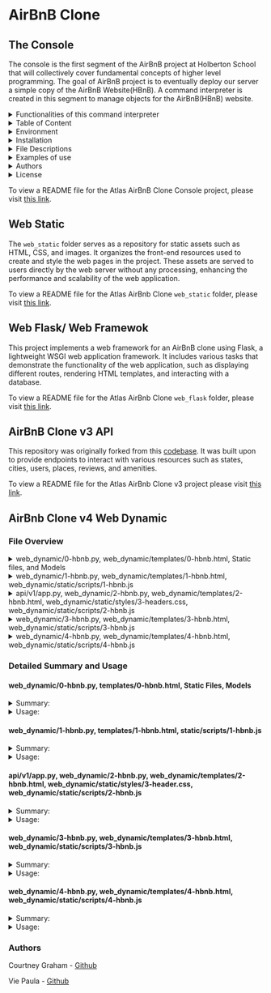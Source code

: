 # AirBnB Clone 

## The Console
The console is the first segment of the AirBnB project at Holberton School that will collectively cover fundamental concepts of higher level programming. The goal of AirBnB project is to eventually deploy our server a simple copy of the AirBnB Website(HBnB). A command interpreter is created in this segment to manage objects for the AirBnB(HBnB) website.

<details>
<summary>Functionalities of this command interpreter</summary>
<ul>
  <li>Create a new object (ex: a new User or a new Place)</li>
  <li>Retrieve an object from a file, a database etc...</li>
  <li>Do operations on objects (count, compute stats, etc...)</li>
  <li>Update attributes of an object</li>
  <li>Destroy an object</li>
</ul>
</details>
    
<details>
<summary>Table of Content</summary>
<ul>
  <li><a href="#environment">Environment</a></li>
  <li><a href="#installation">Installation</a></li>
  <li><a href="#file-descriptions">File Descriptions</a></li>
  <li><a href="#usage">Usage</a></li>
  <li><a href="#examples-of-use">Examples of use</a></li>
  <li><a href="#bugs">Bugs</a></li>
  <li><a href="#authors">Authors</a></li>
  <li><a href="#license">License</a></li>
</ul>
</details>

<details>
<summary> Environment</summary>
<ul>
  <li>This project is interpreted/tested on Ubuntu 14.04 LTS using python3 (version 3.4.3) </li>
</ul>
</details>

<details>
<summary>Installation</summary>
<ul>
  <li>Clone this repository: `git clone "https://github.com/alexaorrico/AirBnB_clone.git"`</li>
  <li>Access AirBnb directory: `cd AirBnB_clone`</li>
  <li>Run hbnb(interactively): `./console` and enter command</li>
  <li>Run hbnb(non-interactively): `echo "<command>" | ./console.py`</li>
</ul>
</details>

<details>
<summary>File Descriptions</summary>
<ul>
  <li>[console.py](console.py) - the console contains the entry point of the command interpreter.</li>
  <li>List of commands this console current supports:</li>
  <li>`EOF` - exits console</li>
  <li>`quit` - exits console</li>
  <li>`<emptyline>` - overwrites default emptyline method and does nothing</li>
  <li>`create` - Creates a new instance of`BaseModel`, saves it (to the JSON file) and prints the id</li>
  <li>`destroy` - Deletes an instance based on the class name and id (save the change into the JSON file).</li>
  <li>`show` - Prints the string representation of an instance based on the class name and id.</li>
  <li>`all` - Prints all string representation of all instances based or not on the class name.</li>
  <li>`update` - Updates an instance based on the class name and id by adding or updating attribute (save the change into the JSON file).</li>
</ul>

#### `models/` directory contains classes used for this project:
<ul>
  <li>[base_model.py](/models/base_model.py) - The BaseModel class from which future classes will be derived</li>
  <li>`def __init__(self, *args, **kwargs)` - Initialization of the base model</li>
  <li>`def __str__(self)` - String representation of the BaseModel class</li>
  <li>`def save(self)` - Updates the attribute `updated_at` with the current datetime</li>
  <li>`def to_dict(self)` - returns a dictionary containing all keys/values of the instance</li>
</ul>

Classes inherited from Base Model:
<ul>
  <li>[amenity.py](/models/amenity.py)</li>
  <li>[city.py](/models/city.py)</li>
  <li>[place.py](/models/place.py)</li>
  <li>[review.py](/models/review.py)</li>
  <li>[state.py](/models/state.py)</li>
  <li>[user.py](/models/user.py)</li>
</ul>

#### `/models/engine` directory contains File Storage class that handles JASON serialization and deserialization :
<ul>
  <li>[file_storage.py](/models/engine/file_storage.py) - serializes instances to a JSON file & deserializes back to instances</li>
  <li>`def all(self)` - returns the dictionary __objects</li>
  <li>`def new(self, obj)` - sets in __objects the obj with key <obj class name>.id</li>
  <li>`def save(self)` - serializes __objects to the JSON file (path: __file_path)</li>
  <li>` def reload(self)` - deserializes the JSON file to __objects</li>
</ul>

#### `/tests` directory contains all unit test cases for this project:
<ul>
  <li>[/test_models/test_base_model.py](/tests/test_models/test_base_model.py) - Contains the TestBaseModel and TestBaseModelDocs classes</li>
  <li>TestBaseModelDocs class:</li>
  <li>`def setUpClass(cls)`- Set up for the doc tests</li>
  <li>`def test_pep8_conformance_base_model(self)` - Test that models/base_model.py conforms to PEP8</li>
  <li>`def test_pep8_conformance_test_base_model(self)` - Test that tests/test_models/test_base_model.py conforms to PEP8</li>
  <li>`def test_bm_module_docstring(self)` - Test for the base_model.py module docstring</li>
  <li>`def test_bm_class_docstring(self)` - Test for the BaseModel class docstring</li>
  <li>`def test_bm_func_docstrings(self)` - Test for the presence of docstrings in BaseModel methods</li>

TestBaseModel class:
<ul>
  <li>`def test_is_base_model(self)` - Test that the instantiation of a BaseModel works</li>
  <li>`def test_created_at_instantiation(self)` - Test created_at is a pub. instance attribute of type datetime</li>
  <li>`def test_updated_at_instantiation(self)` - Test updated_at is a pub. instance attribute of type datetime</li>
  <li>`def test_diff_datetime_objs(self)` - Test that two BaseModel instances have different datetime objects</li>
</ul>

[/test_models/test_amenity.py](/tests/test_models/test_amenity.py) - Contains the TestAmenityDocs class:
<ul>
  <li>`def setUpClass(cls)` - Set up for the doc tests</li>
  <li>`def test_pep8_conformance_amenity(self)` - Test that models/amenity.py conforms to PEP8</li>
  <li>`def test_pep8_conformance_test_amenity(self)` - Test that tests/test_models/test_amenity.py conforms to PEP8</li>
  <li>`def test_amenity_module_docstring(self)` - Test for the amenity.py module docstring</li>
  <li>`def test_amenity_class_docstring(self)` - Test for the Amenity class docstring</li>
</ul>

[/test_models/test_city.py](/tests/test_models/test_city.py) - Contains the TestCityDocs class:
<ul>
  <li>`def setUpClass(cls)` - Set up for the doc tests</li>
  <li>`def test_pep8_conformance_city(self)` - Test that models/city.py conforms to PEP8</li>
  <li>`def test_pep8_conformance_test_city(self)` - Test that tests/test_models/test_city.py conforms to PEP8</li>
  <li>`def test_city_module_docstring(self)` - Test for the city.py module docstring</li>
  <li>`def test_city_class_docstring(self)` - Test for the City class docstring</li>
</ul>

[/test_models/test_file_storage.py](/tests/test_models/test_file_storage.py) - Contains the TestFileStorageDocs class:
<ul>
  <li>`def setUpClass(cls)` - Set up for the doc tests</li>
  <li>`def test_pep8_conformance_file_storage(self)` - Test that models/file_storage.py conforms to PEP8</li>
  <li>`def test_pep8_conformance_test_file_storage(self)` - Test that tests/test_models/test_file_storage.py conforms to PEP8</li>
  <li>`def test_file_storage_module_docstring(self)` - Test for the file_storage.py module docstring</li>
  <li>`def test_file_storage_class_docstring(self)` - Test for the FileStorage class docstring</li>
</ul>

[/test_models/test_place.py](/tests/test_models/test_place.py) - Contains the TestPlaceDoc class:
<ul>
  <li>`def setUpClass(cls)` - Set up for the doc tests</li>
  <li>`def test_pep8_conformance_place(self)` - Test that models/place.py conforms to PEP8.</li>
  <li>`def test_pep8_conformance_test_place(self)` - Test that tests/test_models/test_place.py conforms to PEP8.</li>
  <li>`def test_place_module_docstring(self)` - Test for the place.py module docstring</li>
  <li>`def test_place_class_docstring(self)` - Test for the Place class docstring</li>
</ul>

[/test_models/test_review.py](/tests/test_models/test_review.py) - Contains the TestReviewDocs class:
<ul>
  <li>`def setUpClass(cls)` - Set up for the doc tests</li>
  <li>`def test_pep8_conformance_review(self)` - Test that models/review.py conforms to PEP8</li>
  <li>`def test_pep8_conformance_test_review(self)` - Test that tests/test_models/test_review.py conforms to PEP8</li>
  <li>`def test_review_module_docstring(self)` - Test for the review.py module docstring</li>
  <li>`def test_review_class_docstring(self)` - Test for the Review class docstring</li>
</ul>

[/test_models/state.py](/tests/test_models/test_state.py) - Contains the TestStateDocs class:
<ul>
  <li>`def setUpClass(cls)` - Set up for the doc tests</li>
  <li>`def test_pep8_conformance_state(self)` - Test that models/state.py conforms to PEP8</li>
  <li>`def test_pep8_conformance_test_state(self)` - Test that tests/test_models/test_state.py conforms to PEP8</li>
  <li>`def test_state_module_docstring(self)` - Test for the state.py module docstring</li>
  <li>`def test_state_class_docstring(self)` - Test for the State class docstring</li>
</ul>

[/test_models/user.py](/tests/test_models/test_user.py) - Contains the TestUserDocs class:
<ul>
  <li>`def setUpClass(cls)` - Set up for the doc tests</li>
  <li>`def test_pep8_conformance_user(self)` - Test that models/user.py conforms to PEP8</li>
  <li>`def test_pep8_conformance_test_user(self)` - Test that tests/test_models/test_user.py conforms to PEP8</li>
  <li>`def test_user_module_docstring(self)` - Test for the user.py module docstring</li>
  <li>`def test_user_class_docstring(self)` - Test for the User class docstring</li>
</ul>


</details>

<details>
<summary>Examples of use</summary>

```
vagrantAirBnB_clone$./console.py
(hbnb) help

Documented commands (type help <topic>):
========================================
EOF  all  create  destroy  help  quit  show  update

(hbnb) all MyModel
** class doesn't exist **
(hbnb) create BaseModel
7da56403-cc45-4f1c-ad32-bfafeb2bb050
(hbnb) all BaseModel
[[BaseModel] (7da56403-cc45-4f1c-ad32-bfafeb2bb050) {'updated_at': datetime.datetime(2017, 9, 28, 9, 50, 46, 772167), 'id': '7da56403-cc45-4f1c-ad32-bfafeb2bb050', 'created_at': datetime.datetime(2017, 9, 28, 9, 50, 46, 772123)}]
(hbnb) show BaseModel 7da56403-cc45-4f1c-ad32-bfafeb2bb050
[BaseModel] (7da56403-cc45-4f1c-ad32-bfafeb2bb050) {'updated_at': datetime.datetime(2017, 9, 28, 9, 50, 46, 772167), 'id': '7da56403-cc45-4f1c-ad32-bfafeb2bb050', 'created_at': datetime.datetime(2017, 9, 28, 9, 50, 46, 772123)}
(hbnb) destroy BaseModel 7da56403-cc45-4f1c-ad32-bfafeb2bb050
(hbnb) show BaseModel 7da56403-cc45-4f1c-ad32-bfafeb2bb050
** no instance found **
(hbnb) quit
```
</details>

<details>
<summary> Authors</summary>
  <ul>
Alexa Orrico - [Github](https://github.com/alexaorrico) / [Twitter](https://twitter.com/alexa_orrico)  
Jennifer Huang - [Github](https://github.com/jhuang10123) / [Twitter](https://twitter.com/earthtojhuang)  
Jhoan Zamora - [Github](https://github.com/jzamora5) / [Twitter](https://twitter.com/JhoanZamora10)  
<David Ovalle - [Github](https://github.com/Nukemenonai) / [Twitter](https://twitter.com/disartDave)

Second part of Airbnb: Joann Vuong
</ul>  </details>
<details>
  <summary>License</summary>
Public Domain. No copy write protection. 
</details>


To view a README file for the Atlas AirBnB Clone Console project, please visit [this link](https://github.com/ThatsVie/atlas-AirBnB_clone/blob/main/README.md).



## Web Static

The `web_static` folder serves as a repository for static assets such as HTML, CSS, and images. It organizes the front-end resources used to create and style the web pages in the project. These assets are served to users directly by the web server without any processing, enhancing the performance and scalability of the web application.

To view a README file for the Atlas AirBnb Clone `web_static` folder, please visit [this link](https://github.com/ThatsVie/atlas-AirBnB_clone/blob/main/web_static/README.md).


## Web Flask/ Web Framewok

This project implements a web framework for an AirBnB clone using Flask, a lightweight WSGI web application framework. It includes various tasks that demonstrate the functionality of the web application, such as displaying different routes, rendering HTML templates, and interacting with a database.

To view a README file for the Atlas AirBnb Clone `web_flask` folder, please visit [this link](https://github.com/ThatsVie/atlas-AirBnB_clone_v2/blob/master/web_flask/README.md).


## AirBnB Clone v3 API

This repository was originally forked from this [codebase](https://github.com/alexaorrico/AirBnB_clone_v2). It was built upon to provide endpoints to interact with various resources such as states, cities, users, places, reviews, and amenities.

To view a README file for the Atlas AirBnb Clone v3 project please visit [this link](https://github.com/ThatsVie/atlas-AirBnB_clone_v3/blob/master/README.md).

## AirBnb Clone v4 Web Dynamic

### File Overview
<details>
<summary>web_dynamic/0-hbnb.py, web_dynamic/templates/0-hbnb.html, Static files, and Models </summary>
<ul>
  <li>
    
web_dynamic/0-hbnb.py is the main script that starts the Flask web application and defines the route to render the HTML template. </li>

<li>web_dynamic/templates/0-hbnb.html is the HTML template that provides the structure and content of the web page.</li>

<li>Static files (CSS stylesheets, image assets) are used to style the web page.</li>

<li>Models define the data structure and relationships used to retrieve data from the database.

</ul> </li> </details>

<details>
<summary> web_dynamic/1-hbnb.py, web_dynamic/templates/1-hbnb.html, web_dynamic/static/scripts/1-hbnb.js  </summary>
<ul>
  <li>

web_dynamic/1-hbnb.py is the Flask backend responsible for rendering the web page and providing data to populate it.</li>

<li>web_dynamic/templates/1-hbnb.html is the HTML template that defines the structure and content of the web page. It imports JQuery and the JavaScript file 1-hbnb.js to add dynamic functionality.</li>

<li>web_dynamic/static/scripts/1-hbnb.js is the JavaScript file that adds dynamic behavior to the web page, such as handling checkbox changes and updating the displayed amenities.</li>

<li>Together, these files work to create a dynamic web page where users can interact with checkboxes to filter amenities, with the backend providing the necessary data.

</ul> </li> </details>

<details>
<summary>api/v1/app.py, web_dynamic/2-hbnb.py, web_dynamic/templates/2-hbnb.html, web_dynamic/static/styles/3-headers.css, web_dynamic/static/scripts/2-hbnb.js </summary>
<ul>
  <li>
    
api/v1/app.py serves as the backend of the application, providing an API endpoint for accessing data related to the AirBnB service.</li>

<li>web_dynamic/2-hbnb.py is the frontend of the application, serving HTML templates and handling user requests.</li>

<li>web_dynamic/templates/2-hbnb.html defines the structure of the webpage and includes dynamic content placeholders.</li>

<li>web_dynamic/static/styles/3-header.css styles the header section of the webpage, including the newly added API status indicator.</li>

<li>web_dynamic/static/scripts/2-hbnb.js adds interactivity to the webpage, updating the list of selected amenities and checking the status of the API dynamically.</li>

<li>Together, these files create a cohesive web application that allows users to interact with AirBnB data through a user-friendly interface while also providing real-time feedback on the status of the API.
  
</ul> </li> </details>

<details>
<summary>web_dynamic/3-hbnb.py, web_dynamic/templates/3-hbnb.html, web_dynamic/static/scripts/3-hbnb.js </summary>
<ul>
  <li>

web_dynamic/3-hbnb.py sets up a Flask web application with a route that renders the 3-hbnb.html template. </li>

<li>web_dynamic/templates/3-hbnb.html is the HTML template that defines the structure of the webpage and imports necessary CSS and JavaScript files. </li>

<li>web_dynamic/static/scripts/3-hbnb.js is the JavaScript file that adds interactivity to the webpage, such as updating lists based on checkbox changes and retrieving and displaying places data dynamically.</li>

<li>Together, these files create a dynamic web application where users can interact with data retrieved from the backend.

</ul> </li></details>

<details>
<summary>web_dynamic/4-hbnb.py, web_dynamic/templates/4-hbnb.html, web_dynamic/static/scripts/4-hbnb.js </summary>
<ul>
  <li>
  
4-hbnb.py Initializes a Flask web application with a route /4-hbnb that renders 4-hbnb.html. Retrieves data from the database and passes it to the template.</li>

<li>4-hbnb.html is the HTML template for the web page. iIt ncludes CSS and JavaScript files, sets up the layout, and dynamically populates content based on data passed from the backend.</li>

<li>4-hbnb.js is the client-side JavaScript for the page. It handles checkbox changes, sends requests to check API status and retrieve places data, and dynamically updates the page based on user interactions.

</ul> </li> </details>


### Detailed Summary and Usage

#### web_dynamic/0-hbnb.py, templates/0-hbnb.html, Static Files, Models
<details>
<summary>
Summary: </summary>
<ul>
This project begins with creating a Flask web application based on existing files and making modifications to integrate asset caching.

We copied the following files from the web_flask directory to the web_dynamic directory

`static` directory
`templates/100-hbnb.html`
`__init__.py`
`100-hbnb.py`

We renamed `100-hbnb.py` to `0-hbnb.py` and `100-hbnb.html` to `0-hbnb.html.`

We Modified `0-hbnb.py` to replace the existing route to /0-hbnb/. The new route serves 0-hbnb.html.

We added a variable cache_id to the render_template function in 0-hbnb.py. The value of this variable is a UUID generated using uuid.uuid4()

In 0-hbnb.html, we added this variable cache_id as a query string to each <link> tag URL.

Files

0-hbnb.py:

This file is the main Python script that starts the Flask web application.

It imports necessary modules from the Flask framework and the application's models.

It defines a route /0-hbnb that renders the 0-hbnb.html template.

Inside the route function, it retrieves data from the database (states, amenities, places) using the storage module.

It generates a UUID (cache_id) for asset caching and passes it to the template.

It starts the Flask application to run on 0.0.0.0:5000.

0-hbnb.html:

This HTML template is rendered by the Flask route defined in 0-hbnb.py.

It contains the structure and layout of the web page, including headers, filters, places listing, and footer.

It includes links to CSS stylesheets with query strings appended for asset caching using the cache_id variable.

Static Files (`styles` directory, icon.png):

These files contain CSS stylesheets and image assets used to style and enhance the appearance of the web page.

The CSS stylesheets define the visual presentation of elements like headers, filters, places, etc.

The icon.png file is used as the favicon for the web page.

Models (State, City, Amenity, Place):

These Python modules define the data models used in the application.

They contain classes representing database tables (e.g., State, City) and their relationships.

The models are used by 0-hbnb.py to retrieve data from the database.
</ul> </li> </details>

<details>
<summary>Usage:</summary>
<ul>
  

**Input this command in your terminal**

```bash
HBNB_MYSQL_USER=hbnb_dev HBNB_MYSQL_PWD=hbnb_dev_pwd HBNB_MYSQL_HOST=localhost HBNB_MYSQL_DB=hbnb_dev_db HBNB_TYPE_STORAGE=db python3 -m web_dynamic.0-hbnb
```

This command is executing 0-hbnb.py. It sets several environment variables related to MySQL database connection parameters before running the script. 

HBNB_MYSQL_USER=hbnb_dev: This sets the MySQL database username to hbnb_dev.

HBNB_MYSQL_PWD=hbnb_dev_pwd: This sets the MySQL database password to hbnb_dev_pwd.

HBNB_MYSQL_HOST=localhost: This sets the MySQL database host to localhost.

HBNB_MYSQL_DB=hbnb_dev_db: This sets the name of the MySQL database to hbnb_dev_db.

HBNB_TYPE_STORAGE=db: This sets the storage type to db, indicating that the application is configured to use a database for storage.

After setting these environment variables, the command runs the Python script 0-hbnb.py as a module using Python 3 (python3 -m). This means that Python will treat the web_dynamic directory as a package and execute the 0-hbnb.py script within that package.

![image](https://github.com/grahacr/atlas-AirBnB_clone_v4/assets/143755961/b8a475ca-be6b-4403-87de-e426a6c665ae)

Environment variables for MySQL database connection are set.

The Python script 0-hbnb is executed as a module using Python 3.

Flask starts serving the application on port 5000.

Requests are made to the server:

A request to /0-hbnb/ returns a 200 response.

Requests for static CSS files and images return 200 responses.

Some image requests return 304 responses, indicating no modification since the last request.



**In another window if your terminal input this command:**

```bash
curl -s -XGET http://0.0.0.0:5000/0-hbnb/ | head -6
```

This command is using curl to make a GET request to a web server running locally on the address http://0.0.0.0:5000/0-hbnb/. 

curl: This is a command-line tool for transferring data using various network protocols. It is commonly used to make HTTP requests.

-s: This option instructs curl to operate in silent mode, where it suppresses the progress meter and other output. It makes curl run silently, without showing any progress or error messages.

-XGET: This option specifies the HTTP method to be used in the request. In this case, it explicitly specifies that a GET request should be made. However, curl automatically uses GET requests if no method is specified, so this part is redundant but explicitly specifies the HTTP method.

http://0.0.0.0:5000/0-hbnb/: This is the URL to which the GET request is made. It specifies the address 0.0.0.0 on port 5000, with the path /0-hbnb/. This would typically be the address of a web server running locally on the machine.

|: This is a pipe operator that redirects the output of the command on the left side to the input of the command on the right side.

head -6: This is a command that prints the first 6 lines of the input it receives. It's typically used to show only the beginning of a file or the output of a command when combined with the pipe operator |.

![image](https://github.com/grahacr/atlas-AirBnB_clone_v4/assets/143755961/21a9966f-ce05-4b3f-9ec4-ec2257fb71e1)


**In your browser:**

```bash
http://localhost:5000/0-hbnb/
```
![httplocalhost50000-hbnb](https://github.com/grahacr/atlas-AirBnB_clone_v4/assets/143755961/ebc0ce94-db22-4da9-a190-00e4438e717a)

</ul>  </details>


#### web_dynamic/1-hbnb.py, templates/1-hbnb.html, static/scripts/1-hbnb.js
<details>
<summary>
Summary: </summary>
<ul>
Next, we enhanced the functionality of the Flask web application by making the filters section dynamic. The task involved updating the Flask route, creating a new HTML template with dynamic filtering functionality using checkboxes, and writing JavaScript code to handle the checkbox changes and update the displayed amenities accordingly.


We replaced the existing route /0-hbnb with /1-hbnb in the Python script file (1-hbnb.py).

We created a new HTML template named 1-hbnb.html based on the existing 0-hbnb.html template.

We updated the HTML Template by:

Importing JQuery and the JavaScript file static/scripts/1-hbnb.js in the `head` tag of 1-hbnb.html.

Appending the cache_id variable as a query string to the `script` tag.

Adding a checkbox input (<input type="checkbox">) to each amenity (`li` tag).

Positioning the checkbox 10px to the left of the Amenity name.

Adding two attributes to the checkbox input:

data-id=":amenity_id": This attribute stores the Amenity ID, allowing retrieval from the DOM.
data-name=":amenity_name": This attribute stores the Amenity name, allowing retrieval from the DOM.

We wrote static/scripts/1-hbnb.js:

The script only executes when the DOM is fully loaded.
JQuery is used for DOM manipulation.

Listens for changes on each input checkbox tag:

If the checkbox is checked, we store the Amenity ID in a variable
If the checkbox is unchecked, we remove the Amenity ID from the variable.

We also updated the `h4` tag inside the div Amenities with the list of Amenities checked.


1-hbnb.py:

This Python script starts a Flask web application.

It imports necessary modules and defines routes.

The route /1-hbnb renders the 1-hbnb.html template.

Inside the route function hbnb(), data for states, amenities, and places are fetched from the database using the storage module.

A unique cache_id is generated using uuid.uuid4() to prevent asset caching.

It renders the 1-hbnb.html template with the retrieved data and cache_id.

1-hbnb.html:

This HTML template defines the structure of the web page.

It imports necessary CSS stylesheets with cache IDs to prevent caching.

JQuery and the JavaScript file 1-hbnb.js are imported to add dynamic functionality.

The template contains sections for filters, amenities, places, and a footer.

It dynamically generates lists of states, amenities, and places fetched from the Flask route.

Checkboxes for amenities are added dynamically with data attributes (data-id and data-name) for each amenity.

1-hbnb.js:

This JavaScript file adds dynamic functionality to the web page using JQuery.

It listens for changes on each input checkbox tag (amenities).

When a checkbox is checked or unchecked, it updates the checkedAmenities array accordingly.

It then generates a comma-separated string of checked amenity names and updates the text of the `h4` tag inside the div with class amenities.
</ul>  </details>

<details>
<summary> Usage: </summary>
<ul>
  
**Input this command in your terminal:**

```bash
HBNB_MYSQL_USER=hbnb_dev HBNB_MYSQL_PWD=hbnb_dev_pwd HBNB_MYSQL_HOST=localhost HBNB_MYSQL_DB=hbnb_dev_db HBNB_TYPE_STORAGE=db python3 -m web_dynamic.1-hbnb
```

**In your browser:**

```bash
http://localhost:5000/1-hbnb/
```
![clicking on amenities httplocalhost50001-hbnb](https://github.com/grahacr/atlas-AirBnB_clone_v4/assets/143755961/3f910ec8-ada4-4129-81df-0cd2f4575954)

![checking boxes](https://github.com/grahacr/atlas-AirBnB_clone_v4/assets/143755961/210232b5-9e1f-4f56-9d64-5ddfda9cb7ca)

</ul>  </details>

#### api/v1/app.py, web_dynamic/2-hbnb.py, web_dynamic/templates/2-hbnb.html, web_dynamic/static/styles/3-header.css, web_dynamic/static/scripts/2-hbnb.js

<details>
<summary> Summary: </summary>
<ul>
  
Next we ensured that the HBNB web application and API were updated to handle status checks and served the correct template with necessary JavaScript functionality.

We updated the API Entry Point:

In the api/v1/app.py file, we replaced CORS(app, origins="0.0.0.0") with CORS(app, resources={r"/api/v1/*": {"origins": "*"}}).

This change allows requests from any origin to access the API, specifically targeting routes under /api/v1/.


In the 2-hbnb.py file (based on 1-hbnb.py), we changed the route from /1-hbnb to /2-hbnb.

This ensures that the web application serves the new template 2-hbnb.html under the updated route.


We created a new HTML template 2-hbnb.html based on the existing 1-hbnb.html.

Imported the JavaScript file 2-hbnb.js in the `head` tag instead of 1-hbnb.js.

Added a new `div` element in the header tag with specific attributes:

ID is api_status.

Aligned to the right.

Circular shape with a diameter of 40px.

Vertically centered.

Positioned 30px from the right border.

Background color is #cccccc.

We also added a CSS class named available for this new element in web_dynamic/static/styles/3-header.css. This class has a background color of #ff545f.

We created a new JavaScript file named 2-hbnb.js based on 1-hbnb.js.

This script makes an HTTP request to http://0.0.0.0:5001/api/v1/status/ to check the status of the HBNB API.

If the status is "OK", it adds the class available to the `div` element with ID api_status.

If the status is not "OK", it removes the class available from the `div` element with ID api_status.



api/v1/app.py:

This file is the main entry point for the Flask application that serves the HBNB API.

It imports necessary modules and initializes Flask, CORS, and Swagger.

The teardown_appcontext function closes the SQLAlchemy session when the application context is popped.

An error handler is defined for 404 errors, returning a JSON response.

It starts the Flask application, configuring the host and port based on environment variables.

The purpose of this file is to configure the Flask application, define routes, and handle errors for the API.


web_dynamic/2-hbnb.py:

This file is a Flask web application script.

It imports necessary modules and initializes Flask.

The teardown_appcontext function closes the SQLAlchemy session when the application context is popped.

It defines a route /2-hbnb that renders a template 2-hbnb.html.

The purpose of this file is to define a route for the web application and render a specific HTML template.


web_dynamic/templates/2-hbnb.html:

This HTML file represents the template for the web application.

It imports necessary CSS and JavaScript files and sets up the structure of the webpage.

The template includes placeholders for states, amenities, and places data to be rendered dynamically.

It also includes a <div> element with ID api_status in the header section.

The purpose of this file is to define the layout and structure of the web page, including dynamic content.


web_dynamic/static/styles/3-header.css:

This CSS file contains styling rules for the header section of the web page.

It defines styles for the header, logo, and the newly added api_status div.

The .available class is defined to set a specific background color for the api_status div when the API status is "OK".

The purpose of this file is to define the visual appearance of elements in the header section of the webpage.


web_dynamic/static/scripts/2-hbnb.js:

This JavaScript file contains client-side scripting logic for the web page.

It listens for changes on input checkboxes for amenities and updates the list of selected amenities dynamically.

It also makes an AJAX request to the API to check the status and updates the visual indicator (api_status) based on the response.

The purpose of this file is to add interactivity to the webpage and handle API status checks dynamically.

These files collectively define and implement the functionality of the HBNB web application and API, ensuring proper rendering of dynamic content and handling of API status checks.

</ul>  </details>

<details>
<summary> Usage: </summary>
<ul>

**Input this command in your terminal:**
```bash
HBNB_MYSQL_USER=hbnb_dev HBNB_MYSQL_PWD=hbnb_dev_pwd HBNB_MYSQL_HOST=localhost HBNB_MYSQL_DB=hbnb_dev_db HBNB_TYPE_STORAGE=db python3 -m web_dynamic.2-hbnb
```
HBNB_MYSQL_USER=hbnb_dev: Sets the MySQL database username to hbnb_dev.

HBNB_MYSQL_PWD=hbnb_dev_pwd: Sets the MySQL database password to hbnb_dev_pwd.

HBNB_MYSQL_HOST=localhost: Sets the MySQL database host to localhost.

HBNB_MYSQL_DB=hbnb_dev_db: Sets the MySQL database name to hbnb_dev_db.

HBNB_TYPE_STORAGE=db: Sets the type of storage to use to db, which likely indicates that the application will use a MySQL database for storage.

python3 -m web_dynamic.2-hbnb: Executes the Python script 2-hbnb.py located in the web_dynamic package/module using Python 3 as the interpreter. This script starts a Flask web application that serves the dynamic content for your application.

![image](https://github.com/grahacr/atlas-AirBnB_clone_v4/assets/143755961/b611695d-75d8-40ca-a0f7-f54fb1c3f58b)

 Serving Flask app '2-hbnb': This line indicates that the Flask application named '2-hbnb' is being served.

Debug mode: off: Indicates that debug mode is turned off for the Flask application. Debug mode provides additional information and auto-reloads the application when changes are made to the code.

WARNING: This is a development server. Do not use it in a production deployment. Use a production WSGI server instead.: This warning is displayed to remind the user that the development server is not suitable for production deployments. It's recommending the use of a production WSGI (Web Server Gateway Interface) server instead.

Running on all addresses (0.0.0.0): Indicates that the Flask development server is running and listening on all available network interfaces.

 Running on http://127.0.0.1:5000 and * Running on http://172.25.115.237:5000: These lines indicate that the Flask development server is running and accessible via two IP addresses: '127.0.0.1' (localhost) and '172.25.115.237', both on port 5000.

Press CTRL+C to quit: This message indicates that you can terminate the server by pressing CTRL+C.

The lines starting with 127.0.0.1 - -: These are log entries generated by the Flask development server, indicating HTTP requests it has received, along with their associated response status codes:

GET /2-hbnb HTTP/1.1" 200 -: Indicates that a GET request for "/2-hbnb" was successful with a response code of 200 OK.

The subsequent lines are GET requests for static files (CSS, JavaScript, and images) associated with the web application. The status code 200 indicates that these files were successfully served, while 304 indicates that the files have not been modified since the last request and can be retrieved from cache.

This output confirms that the Flask application is running successfully, serving the requested endpoints and static files as expected.


**In your browser**
```bash
http://localhost:5000/2-hbnb
```

![httplocalhost50002-hbnb](https://github.com/grahacr/atlas-AirBnB_clone_v4/assets/143755961/0c3c9122-e7a8-4d1a-851d-552c7710b26f)

</ul>  </details>

#### web_dynamic/3-hbnb.py, web_dynamic/templates/3-hbnb.html, web_dynamic/static/scripts/3-hbnb.js
<details>
<summary> Summary: </summary>
<ul>

The overall goal of this task is to load places dynamically from the front-end by making a request to the specified API endpoint and displaying the retrieved data without relying on the back-end to render the places.

To accomplish this in the file 3-hbnb.py, we changed the route from /2-hbnb to /3-hbnb, based on the existing 2-hbnb.py file.

We created a new HTML template file named 3-hbnb.html based on the existing 2-hbnb.html. We updated the template by importing the JavaScript file static/scripts/3-hbnb.js in the `head` tag instead of 2-hbnb.js. We also removed the Jinja section responsible for displaying all places (all `article` tags).

Next, we created a new JavaScript script named static/scripts/3-hbnb.js. This script is based on 2-hbnb.js. It makes a request to the API endpoint http://0.0.0.0:5001/api/v1/places_search/, which returns a list of places. The script sends a POST request with an empty dictionary in the body to this endpoint. Upon receiving the response, the script loops through the result and dynamically creates `article` tags representing each place in the section with the class places. The script excludes the Owner tag from the place description.


web_dynamic/3-hbnb.py: This Python file sets up a Flask web application. It defines a route /3-hbnb that renders the template 3-hbnb.html. Inside the route function, it retrieves data from the database using SQLAlchemy and passes it to the template for rendering. The purpose of this file is to serve as the backend for the web application and handle HTTP requests.

web_dynamic/templates/3-hbnb.html: This HTML file is a template for the web page served by the Flask application. It contains the structure of the webpage including header, filters, places, and footer sections. It imports the necessary CSS and JavaScript files and includes placeholders for dynamic content. The purpose of this file is to provide the structure and layout for the web page.

web_dynamic/static/scripts/3-hbnb.js: This JavaScript file is responsible for adding interactivity to the webpage. It listens for changes on checkboxes, updates the list of checked amenities dynamically, checks the status of the API, and makes an AJAX request to retrieve places data from the backend. Upon receiving the places data, it dynamically generates HTML for each place and appends it to the appropriate section on the webpage. The purpose of this file is to enhance the user experience by adding dynamic content and interactions to the webpage.


</ul>  </details>

<details>
<summary> Usage: </summary>
<ul>


  </ul>  </details>

  
#### web_dynamic/4-hbnb.py, web_dynamic/templates/4-hbnb.html, web_dynamic/static/scripts/4-hbnb.js
<details>
<summary> Summary: </summary>
<ul>

Next, we created 4-hbnb.py to replace the existing route 3-hbnb with 4-hbnb. 
We created a new HTML template named 4-hbnb.html, based on the existing 3-hbnb.html. In the new HTML template, the JavaScript file 4-hbnb.js is imported instead of 3-hbnb.js.

We created the JavaScript script 4-hbnb.js, building upon the functionality of 3-hbnb.js. When the button tag is clicked, a new POST request to places_search is made with the list of Amenities checked. This implementation completes the first filter and enhances the functionality of the web application.

4-hbnb.py: This Python file initializes a Flask web application. It defines a route /4-hbnb that renders an HTML template named 4-hbnb.html. Inside the route function, it retrieves data from the database (states, amenities, places) and passes it to the HTML template for rendering.

4-hbnb.html: This HTML file is the template for the web page rendered by the Flask application. It includes various CSS and JavaScript files, sets up the layout of the page with sections for filters and places, and dynamically populates content based on data passed from the Python file.

4-hbnb.js: This JavaScript file contains client-side scripting for the web page. It initializes an array to store checked amenities, listens for changes on input checkboxes, sends a GET request to check the API status, and sends a POST request to retrieve places data. It dynamically generates HTML for each place and appends it to the appropriate section on the web page. Additionally, it listens for a click event on the search button and triggers a search function with the selected filters.

These files work together to create a web application where users can view places and apply filters based on selected amenities. The Python file serves as the backend, handling routing and data retrieval, while the HTML and JavaScript files handle the frontend, defining the structure and behavior of the web page.


</ul>  </details>

  <details>
<summary> Usage: </summary>
<ul>


  </ul>  </details>
  
### Authors

Courtney Graham - [Github](https://github.com/grahacr)

Vie Paula - [Github](https://github.com/ThatsVie)
